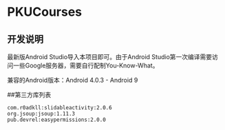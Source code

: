 # PKUCourses
## 开发说明
最新版Android Studio导入本项目即可。由于Android Studio第一次编译需要访问一些Google服务器，需要自行配制You-Know-What。

兼容的Android版本：Android 4.0.3 - Android 9

##第三方库列表
```
com.r0adkll:slidableactivity:2.0.6
org.jsoup:jsoup:1.11.3
pub.devrel:easypermissions:2.0.0
```